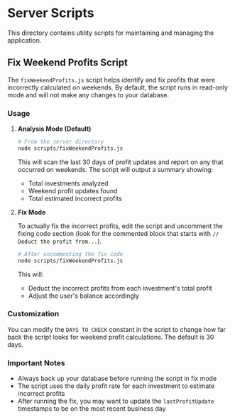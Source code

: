 # Server Scripts

This directory contains utility scripts for maintaining and managing the application.

## Fix Weekend Profits Script

The `fixWeekendProfits.js` script helps identify and fix profits that were incorrectly calculated on weekends. By default, the script runs in read-only mode and will not make any changes to your database.

### Usage

1. **Analysis Mode (Default)**

   ```bash
   # From the server directory
   node scripts/fixWeekendProfits.js
   ```

   This will scan the last 30 days of profit updates and report on any that occurred on weekends. The script will output a summary showing:
   - Total investments analyzed
   - Weekend profit updates found
   - Total estimated incorrect profits

2. **Fix Mode**

   To actually fix the incorrect profits, edit the script and uncomment the fixing code section (look for the commented block that starts with `// Deduct the profit from...`).

   ```bash
   # After uncommenting the fix code
   node scripts/fixWeekendProfits.js
   ```

   This will:
   - Deduct the incorrect profits from each investment's total profit
   - Adjust the user's balance accordingly

### Customization

You can modify the `DAYS_TO_CHECK` constant in the script to change how far back the script looks for weekend profit calculations. The default is 30 days.

### Important Notes

- Always back up your database before running the script in fix mode
- The script uses the daily profit rate for each investment to estimate incorrect profits
- After running the fix, you may want to update the `lastProfitUpdate` timestamps to be on the most recent business day 